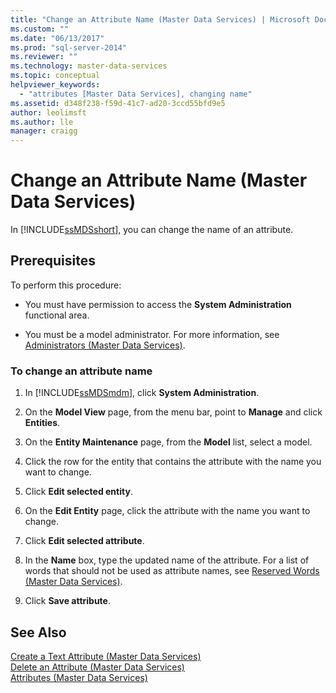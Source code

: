 ```yaml
---
title: "Change an Attribute Name (Master Data Services) | Microsoft Docs"
ms.custom: ""
ms.date: "06/13/2017"
ms.prod: "sql-server-2014"
ms.reviewer: ""
ms.technology: master-data-services
ms.topic: conceptual
helpviewer_keywords: 
  - "attributes [Master Data Services], changing name"
ms.assetid: d348f238-f59d-41c7-ad20-3ccd55bfd9e5
author: leolimsft
ms.author: lle
manager: craigg
---
```

# Change an Attribute Name (Master Data Services)
  In [!INCLUDE[ssMDSshort](../includes/ssmdsshort-md.md)], you can change the name of an attribute.  
  
## Prerequisites  
 To perform this procedure:  
  
-   You must have permission to access the **System Administration** functional area.  
  
-   You must be a model administrator. For more information, see [Administrators &#40;Master Data Services&#41;](administrators-master-data-services.md).  
  
### To change an attribute name  
  
1.  In [!INCLUDE[ssMDSmdm](../includes/ssmdsmdm-md.md)], click **System Administration**.  
  
2.  On the **Model View** page, from the menu bar, point to **Manage** and click **Entities**.  
  
3.  On the **Entity Maintenance** page, from the **Model** list, select a model.  
  
4.  Click the row for the entity that contains the attribute with the name you want to change.  
  
5.  Click **Edit selected entity**.  
  
6.  On the **Edit Entity** page, click the attribute with the name you want to change.  
  
7.  Click **Edit selected attribute**.  
  
8.  In the **Name** box, type the updated name of the attribute. For a list of words that should not be used as attribute names, see [Reserved Words &#40;Master Data Services&#41;](reserved-words-master-data-services.md).  
  
9. Click **Save attribute**.  
  
## See Also  
 [Create a Text Attribute &#40;Master Data Services&#41;](create-a-text-attribute-master-data-services.md)   
 [Delete an Attribute &#40;Master Data Services&#41;](delete-an-attribute-master-data-services.md)   
 [Attributes &#40;Master Data Services&#41;](attributes-master-data-services.md)  
  
  
